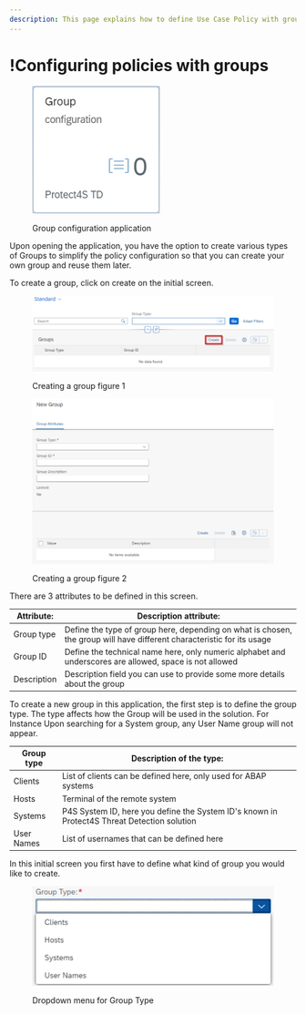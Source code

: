 ```yaml
---
description: This page explains how to define Use Case Policy with groups.
---
```


# !Configuring policies with groups



<figure><img src="../../.gitbook/assets/image (2).png" alt=""><figcaption><p>Group configuration application</p></figcaption></figure>

Upon opening the application, you have the option to create various types of Groups to simplify the  policy configuration so that you can create your own group and reuse them later.



To create a group, click on create on the initial screen.

<figure><img src="../../.gitbook/assets/image (1).png" alt=""><figcaption><p>Creating a group figure 1</p></figcaption></figure>

<figure><img src="../../.gitbook/assets/image (38).png" alt=""><figcaption><p>Creating a group figure 2</p></figcaption></figure>

There are 3 attributes to be defined in this screen.



| Attribute:  | Description attribute:                                                                                                 |
| ----------- | ---------------------------------------------------------------------------------------------------------------------- |
| Group type  | Define the type of group here, depending on what is chosen, the group will have different characteristic for its usage |
| Group ID    | Define the technical name here, only numeric alphabet and underscores are allowed, space is not allowed                |
| Description | Description field you can use to provide some more details about the group                                             |

To create a new group in this application, the first step is to define the group type. The type affects how the Group will be used in the solution. For Instance Upon searching for a System group, any User Name group will not appear.



| Group type | Description of the type:                                                                    |
| ---------- | ------------------------------------------------------------------------------------------- |
| Clients    | List of  clients can be defined here, only used for ABAP systems                            |
| Hosts      | Terminal of the remote system                                                               |
| Systems    | P4S System ID, here you define the System ID's known in Protect4S Threat Detection solution |
| User Names | List of usernames that can be defined here                                                  |

In this initial screen you first have to define what kind of group you would like to create.&#x20;



<figure><img src="../../.gitbook/assets/image (28).png" alt=""><figcaption><p>Dropdown menu for Group Type</p></figcaption></figure>



